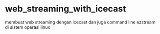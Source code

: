 # web_streaming_with_icecast
membuat web streaming dengan icecast dan juga command line ezstream di sistem operasi linux
